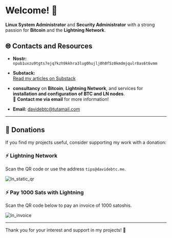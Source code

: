 
# Welcome! 👋

**Linux System Administrator** and **Security Administrator** with a strong passion for **Bitcoin** and the **Lightning Network**.


## 🌐 Contacts and Resources

- **Nostr:**  
  `npub1uxzu9tgts7ejq7kzh9kkhra3lug0hujlj0h0f5z0kmdmjqulr8as6t6vmm`

- **Substack:**  
  [Read my articles on Substack](https://davidebtc186.substack.com/)

- **consultancy** on **Bitcoin**, **Lightning Network**, and services for **installation and configuration of BTC and LN nodes**.  
📩 **Contact me via email** for more information!  

- **Email:**
  davidebtc@tutamail.com

---

## 💸 Donations

If you find my projects useful, consider supporting my work with a donation:

### ⚡ Lightning Network
Scan the QR code or use the address `tips@davidebtc.me`.

![ln_static_qr](https://github.com/user-attachments/assets/88923314-c1c9-45fd-8dc8-45a5f40ad6f5)


### ⚡ Pay 1000 Sats with Lightning
Scan the QR code below to pay an invoice of 1000 satoshis.

![ln_invoice](https://github.com/user-attachments/assets/3f6f5fca-1ec6-46dc-8416-062261271e01)


---

Thank you for your interest and support in my projects! 🚀
